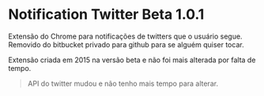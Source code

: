 # Notification Twitter Beta 1.0.1

Extensão do Chrome para notificações de twitters que o usuário segue. Removido do bitbucket privado para github para se alguém quiser tocar. 

Extensão criada em 2015 na versão beta e não foi mais alterada por falta de tempo.

> API do twitter mudou e não tenho mais tempo para alterar.